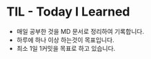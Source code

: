 # TIL - Today I Learned

- 매일 공부한 것을 MD 문서로 정리하여 기록합니다.
- 하루에 하나 이상 하는것이 목표입니다.
- 최소 1일 1커밋을 목표로 하고 있습니다.
